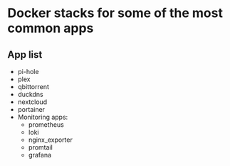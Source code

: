 # Docker stacks for some of the most common apps

## App list
* pi-hole
* plex
* qbittorrent
* duckdns
* nextcloud
* portainer
* Monitoring apps:
  * prometheus
  * loki
  * nginx_exporter
  * promtail
  * grafana
